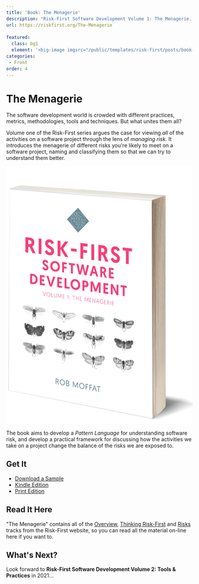 ```yaml
---
title: 'Book: The Menagerie'
description: "Risk-First Software Development Volume 1: The Menagerie.  Available to read online, on Kindle and to buy at Amazon"
url: https://riskfirst.org/The-Menagerie

featured: 
  class: bg1
  element: '<big-image imgsrc="/public/templates/risk-first/posts/book-grey.png" />'
categories: 
 - Front
order: 4
---
```


# The Menagerie

The software development world is crowded with different practices, metrics, methodologies, tools and techniques.  But what unites them all?

Volume one of the Risk-First series argues the case for viewing _all_ of the activities on a software project through the lens of _managing risk_.  It introduces the menagerie of different risks you're likely to meet on a software project, naming and classifying them so that we can try to understand them better.

![Risk-First Software Development: Volume 1, The Menagerie](images/Cover_Book_image.jpg)

The book aims to develop a _Pattern Language_ for understanding software risk, and develop a practical framework for discussing how the activities we take on a project change the balance of the risks we are exposed to.

## Get It

- [Download a Sample](/the-menagerie-sample.pdf)
- [Kindle Edition](http://a.co/d/hmpmYl2)
- [Print Edition](https://www.amazon.com/Risk-First-Software-Development-1-Menagerie/dp/1717491855/ref=tmm_pap_swatch_0?_encoding=UTF8&qid=1551000696&sr=8-1)

## Read It Here

"The Menagerie" contains all of the [Overview](overview/Start.md), [Thinking Risk-First](thinking/Start.md) and [Risks](thinking/Start.md) tracks from the Risk-First website, so you can read all the material on-line here if you want to.

 
## What's Next?

Look forward to **Risk-First Software Development Volume 2: Tools & Practices** in 2021...


 